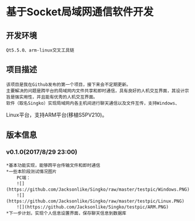 # 基于Socket局域网通信软件开发
## 开发环境
	Qt5.5.0、arm-linux交叉工具链
## 项目描述
	该项目是我在Github发布的第一个项目，接下来会不定期更新。
	主要解决的问题是跨平台的局域网内文件共享和即时通信，具有良好的人机交互界面，其设计宗旨是强实用性，并且能有优秀的人机交互界面。
	软件（取名Singko）实现局域网内各主机间进行聊天通信以及文件互传，支持Windows、     
Linux平台，支持ARM平台(移植S5PV210)。
## 版本信息
### v0.1.0(2017/8/29 23:00)
	*基本功能实现，能够跨平台传输文件和即时通信
	*一些本阶段测试情况图片
		PC端：
		![](https://github.com/Jacksonlike/Singko/raw/master/testpic/Windows.PNG)  
		![](https://github.com/Jacksonlike/Singko/raw/master/testpic/Linux.PNG)
		![](https://github.com/Jacksonlike/Singko/testpic/ARM.PNG)
	*下一步计划，实现个人信息设置界面，保存聊天信息到数据库
